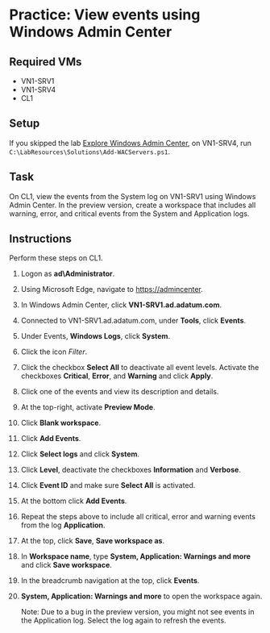 # Practice: View events using Windows Admin Center

## Required VMs

* VN1-SRV1
* VN1-SRV4
* CL1

## Setup

If you skipped the lab [Explore Windows Admin Center](../Labs/Explore-Windows-Admin-Center.md), on VN1-SRV4, run ````C:\LabResources\Solutions\Add-WACServers.ps1````.

## Task

On CL1, view the events from the System log on VN1-SRV1 using Windows Admin Center. In the preview version, create a workspace that includes all warning, error, and critical events from the System and Application logs.

## Instructions

Perform these steps on CL1.

1. Logon as **ad\Administrator**.
1. Using Microsoft Edge, navigate to <https://admincenter>.
1. In Windows Admin Center, click **VN1-SRV1.ad.adatum.com**.
1. Connected to VN1-SRV1.ad.adatum.com, under **Tools**, click **Events**.
1. Under Events, **Windows Logs**, click **System**.
1. Click the icon *Filter*.
1. Click the checkbox **Select All** to deactivate all event levels. Activate the checkboxes **Critical**, **Error**, and **Warning** and click **Apply**.
1. Click one of the events and view its description and details.
1. At the top-right, activate **Preview Mode**.
1. Click **Blank workspace**.
1. Click **Add Events**.
1. Click **Select logs** and click **System**.
1. Click **Level**, deactivate the checkboxes **Information** and **Verbose**.
1. Click **Event ID** and make sure **Select All** is activated.
1. At the bottom click **Add Events**.
1. Repeat the steps above to include all critical, error and warning events from the log **Application**.
1. At the top, click **Save**, **Save workspace as**.
1. In **Workspace name**, type **System, Application: Warnings and more** and click **Save workspace**.
1. In the breadcrumb navigation at the top, click **Events**.
1. **System, Application: Warnings and more** to open the  workspace again.

    Note: Due to a bug in the preview version, you might not see events in the Application log. Select the log again to refresh the events.
